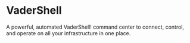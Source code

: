 # VaderShell
A powerful, automated VaderShell! command center to connect, control, and operate on all your infrastructure in one place.
